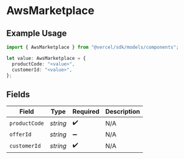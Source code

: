 # AwsMarketplace

## Example Usage

```typescript
import { AwsMarketplace } from "@vercel/sdk/models/components";

let value: AwsMarketplace = {
  productCode: "<value>",
  customerId: "<value>",
};
```

## Fields

| Field              | Type               | Required           | Description        |
| ------------------ | ------------------ | ------------------ | ------------------ |
| `productCode`      | *string*           | :heavy_check_mark: | N/A                |
| `offerId`          | *string*           | :heavy_minus_sign: | N/A                |
| `customerId`       | *string*           | :heavy_check_mark: | N/A                |
